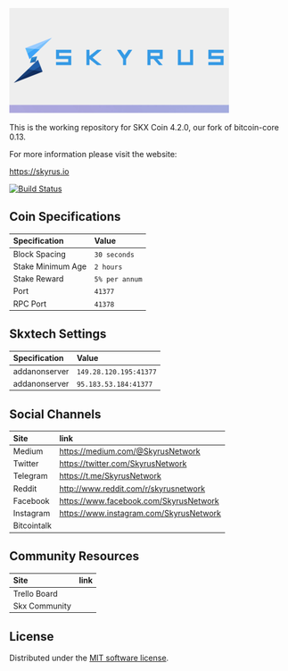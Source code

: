 ![Skyrus](./img/logo-extended.png)

This is the working repository for SKX Coin 4.2.0, our fork of bitcoin-core 0.13.

For more information please visit the website:

https://skyrus.io

[![Build Status](https://travis-ci.org/Skyrus/skyrus-core.svg?branch=master)](https://travis-ci.org/Skyrus/skyrus-core)

## Coin Specifications

| Specification | Value |
|:-----------|:-----------|
| Block Spacing | `30 seconds` |
| Stake Minimum Age | `2 hours` |
| Stake Reward | `5% per annum` |
| Port | `41377` |
| RPC Port | `41378` |

## Skxtech Settings

| Specification | Value |
|:-----------|:-----------|
| addanonserver | `149.28.120.195:41377` |
| addanonserver | `95.183.53.184:41377` |

## Social Channels

| Site | link |
|:-----------|:-----------|
| Medium | https://medium.com/@SkyrusNetwork |
| Twitter | https://twitter.com/SkyrusNetwork |
| Telegram | https://t.me/SkyrusNetwork |
| Reddit | http://www.reddit.com/r/skyrusnetwork |
| Facebook | https://www.facebook.com/SkyrusNetwork |
| Instagram | https://www.instagram.com/SkyrusNetwork |
| Bitcointalk |  |

## Community Resources

| Site | link |
|:-----------|:-----------|
| Trello Board |  |
| Skx Community |  |



License
---------------------
Distributed under the [MIT software license](http://www.opensource.org/licenses/mit-license.php).
